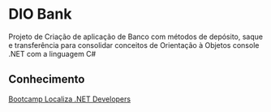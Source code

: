 # DIO Bank

Projeto de Criação de aplicação de Banco com métodos de depósito, saque e transferência para consolidar conceitos de Orientação à Objetos console .NET com a linguagem C#

## Conhecimento

[Bootcamp Localiza .NET Developers](https://web.digitalinnovation.one/track/localizalabs-net-developer)
